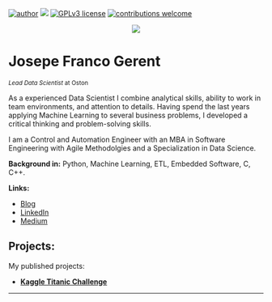 [![author](https://img.shields.io/badge/author-josepefg-red.svg)](https://www.linkedin.com/in/josepegerent) [![](https://img.shields.io/badge/python-3.7+-blue.svg)](https://www.python.org/downloads/release/python-365/) [![GPLv3 license](https://img.shields.io/badge/License-GPLv3-blue.svg)](http://perso.crans.org/besson/LICENSE.html) [![contributions welcome](https://img.shields.io/badge/contributions-welcome-brightgreen.svg?style=flat)](https://github.com/carlosfab/data_science/issues)

<p align="center">
  <img src="https://www.uat.edu/media/data-science-banner.png" >
</p>

# Josepe Franco Gerent
<sub>*Lead Data Scientist* at Oston</sub>

As a experienced Data Scientist I combine analytical skills, ability to work in team environments, and attention to details. Having spend the last years applying Machine Learning to several business problems, I developed a critical thinking and problem-solving skills.

I am a Control and Automation Engineer with an MBA in Software Engineering with Agile Methodolgies and a Specialization in Data Science.

**Background in:** Python, Machine Learning, ETL, Embedded Software, C, C++.

**Links:**
* [Blog]()
* [LinkedIn](https://www.linkedin.com/in/josepegerent/)
* [Medium](https://www.medium.com)


## Projects:
My published projects:

* **[Kaggle Titanic Challenge](https://github.com/josepefg/kaggle/blob/master/Titanic.ipynb)** 


---




